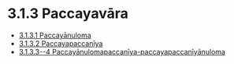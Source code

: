 # 3.1.3 Paccayavāra

* [3.1.3.1 Paccayānuloma](3.1.3/3.1.3.1.md)
* [3.1.3.2 Paccayapaccanīya](3.1.3/3.1.3.2.md)
* [3.1.3.3--4 Paccayānulomapaccanīya-paccayapaccanīyānuloma](3.1.3/3.1.3.3--4.md)
